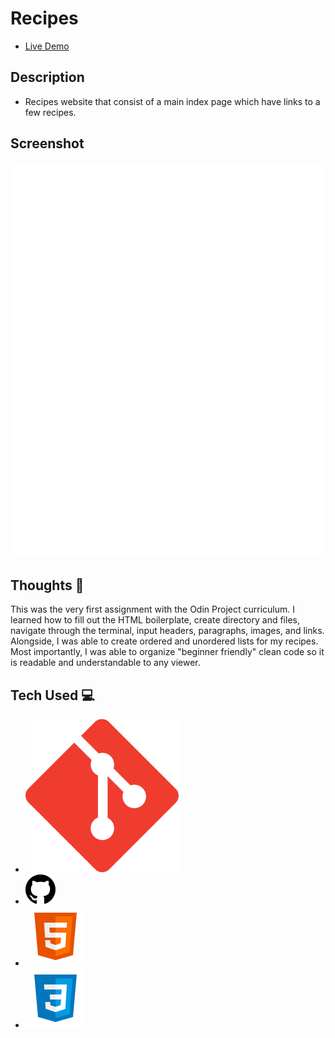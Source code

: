 # Recipes
- [Live Demo](https://i4pg.github.io/odin-recipes/)

## Description
- Recipes website that consist of a main index page which have links to a few recipes.

## Screenshot
![shrimp](./assets/screenshot/index.svg)
![shrimp](./assets/screenshot/shrimp.svg)

## Thoughts 💭
This was the very first assignment with the Odin Project curriculum. I learned how to fill out the HTML boilerplate, create directory and files, navigate through the terminal, input headers, paragraphs, images, and links. Alongside, I was able to create ordered and unordered lists for my recipes. Most importantly, I was able to organize "beginner friendly" clean code so it is readable and understandable to any viewer. 

## Tech Used 💻
- [![Git](./assets/svgs/git.svg)](https://git-scm.com/) 
- [![GitHub](./assets/svgs/github.svg)](https://github.com/) 
- [![HTML](./assets/svgs/html.svg)](https://developer.mozilla.org/en-US/docs/Web/HTML) 
- [![CSS](./assets/svgs/css.svg)](https://developer.mozilla.org/en-US/docs/Web/CSS) 
